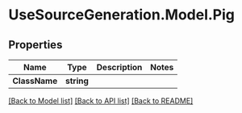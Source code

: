 # UseSourceGeneration.Model.Pig

## Properties

Name | Type | Description | Notes
------------ | ------------- | ------------- | -------------
**ClassName** | **string** |  | 

[[Back to Model list]](../../README.md#documentation-for-models) [[Back to API list]](../../README.md#documentation-for-api-endpoints) [[Back to README]](../../README.md)

